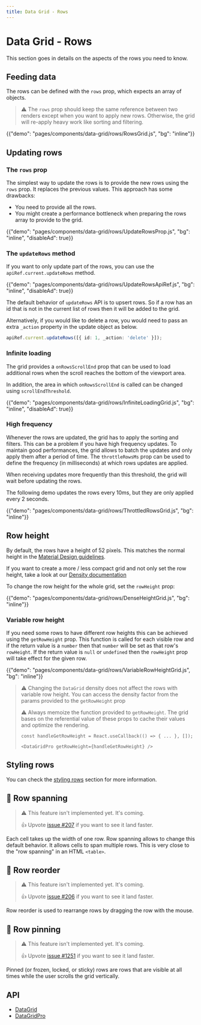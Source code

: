 ```yaml
---
title: Data Grid - Rows
---
```


# Data Grid - Rows

<p class="description">This section goes in details on the aspects of the rows you need to know.</p>

## Feeding data

The rows can be defined with the `rows` prop, which expects an array of objects.

> ⚠️ The `rows` prop should keep the same reference between two renders except when you want to apply new rows.
> Otherwise, the grid will re-apply heavy work like sorting and filtering.

{{"demo": "pages/components/data-grid/rows/RowsGrid.js", "bg": "inline"}}

## Updating rows

### The `rows` prop

The simplest way to update the rows is to provide the new rows using the `rows` prop.
It replaces the previous values. This approach has some drawbacks:

- You need to provide all the rows.
- You might create a performance bottleneck when preparing the rows array to provide to the grid.

{{"demo": "pages/components/data-grid/rows/UpdateRowsProp.js", "bg": "inline", "disableAd": true}}

### The `updateRows` method [<span class="plan-pro"></span>](https://mui.com/store/items/material-ui-pro/)

If you want to only update part of the rows, you can use the `apiRef.current.updateRows` method.

{{"demo": "pages/components/data-grid/rows/UpdateRowsApiRef.js", "bg": "inline", "disableAd": true}}

The default behavior of `updateRows` API is to upsert rows.
So if a row has an id that is not in the current list of rows then it will be added to the grid.

Alternatively, if you would like to delete a row, you would need to pass an extra `_action` property in the update object as below.

```ts
apiRef.current.updateRows([{ id: 1, _action: 'delete' }]);
```

### Infinite loading [<span class="plan-pro"></span>](https://mui.com/store/items/material-ui-pro/)

The grid provides a `onRowsScrollEnd` prop that can be used to load additional rows when the scroll reaches the bottom of the viewport area.

In addition, the area in which `onRowsScrollEnd` is called can be changed using `scrollEndThreshold`.

{{"demo": "pages/components/data-grid/rows/InfiniteLoadingGrid.js", "bg": "inline", "disableAd": true}}

### High frequency [<span class="plan-pro"></span>](https://material-ui.com/store/items/material-ui-pro/)

Whenever the rows are updated, the grid has to apply the sorting and filters. This can be a problem if you have high frequency updates. To maintain good performances, the grid allows to batch the updates and only apply them after a period of time. The `throttleRowsMs` prop can be used to define the frequency (in milliseconds) at which rows updates are applied.

When receiving updates more frequently than this threshold, the grid will wait before updating the rows.

The following demo updates the rows every 10ms, but they are only applied every 2 seconds.

{{"demo": "pages/components/data-grid/rows/ThrottledRowsGrid.js", "bg": "inline"}}

## Row height

By default, the rows have a height of 52 pixels.
This matches the normal height in the [Material Design guidelines](https://material.io/components/data-tables).

If you want to create a more / less compact grid and not only set the row height, take a look at our [Density documentation](/components/data-grid/accessibility/#density-selector)

To change the row height for the whole grid, set the `rowHeight` prop:

{{"demo": "pages/components/data-grid/rows/DenseHeightGrid.js", "bg": "inline"}}

### Variable row height

If you need some rows to have different row heights this can be achieved using the `getRowHeight` prop. This function is called for each visible row and if the return value is a `number` then that `number` will be set as that row's `rowHeight`. If the return value is `null` or `undefined` then the `rowHeight` prop will take effect for the given row.

{{"demo": "pages/components/data-grid/rows/VariableRowHeightGrid.js", "bg": "inline"}}

> ⚠ Changing the `DataGrid` density does not affect the rows with variable row height.
> You can access the density factor from the params provided to the `getRowHeight` prop
>
> ⚠ Always memoize the function provided to `getRowHeight`.
> The grid bases on the referential value of these props to cache their values and optimize the rendering.
>
> ```tsx
> const handleGetRowHeight = React.useCallback(() => { ... }, []);
>
> <DataGridPro getRowHeight={handleGetRowHeight} />
> ```

## Styling rows

You can check the [styling rows](/components/data-grid/style/#styling-rows) section for more information.

## 🚧 Row spanning

> ⚠️ This feature isn't implemented yet. It's coming.
>
> 👍 Upvote [issue #207](https://github.com/mui-org/material-ui-x/issues/207) if you want to see it land faster.

Each cell takes up the width of one row.
Row spanning allows to change this default behavior.
It allows cells to span multiple rows.
This is very close to the "row spanning" in an HTML `<table>`.

## 🚧 Row reorder [<span class="plan-pro"></span>](https://mui.com/store/items/material-ui-pro/)

> ⚠️ This feature isn't implemented yet. It's coming.
>
> 👍 Upvote [issue #206](https://github.com/mui-org/material-ui-x/issues/206) if you want to see it land faster.

Row reorder is used to rearrange rows by dragging the row with the mouse.

## 🚧 Row pinning [<span class="plan-pro"></span>](https://mui.com/store/items/material-ui-pro/)

> ⚠️ This feature isn't implemented yet. It's coming.
>
> 👍 Upvote [issue #1251](https://github.com/mui-org/material-ui-x/issues/1251) if you want to see it land faster.

Pinned (or frozen, locked, or sticky) rows are rows that are visible at all times while the user scrolls the grid vertically.

## API

- [DataGrid](/api/data-grid/data-grid/)
- [DataGridPro](/api/data-grid/data-grid-pro/)

